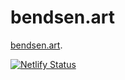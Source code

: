 # bendsen.art

[bendsen.art](https://bendsen.art).

[![Netlify Status](https://api.netlify.com/api/v1/badges/8b4b4889-1f47-4e4d-bb29-b489edb2479a/deploy-status)](https://app.netlify.com/sites/bendsen/deploys)
